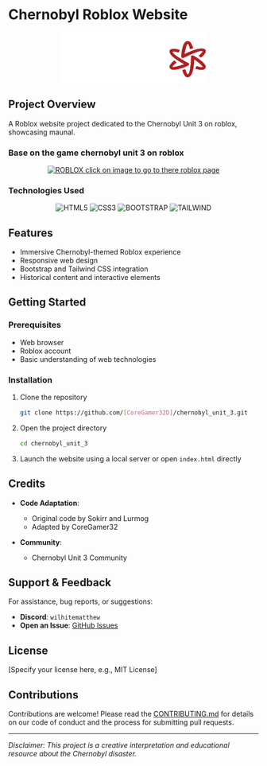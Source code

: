 # Chernobyl Roblox Website

<div align="center">
  <img src="./src/assets/images/azda.png" alt="Chernobyl Project Logo" width="300"/>
</div>

##  Project Overview

A Roblox website project dedicated to the Chernobyl Unit 3 on roblox, showcasing maunal.

### Base on the game chernobyl unit 3 on roblox

<div align="center">
  <a href="https://www.roblox.com/games/8486351960/Chernobyl-Unit-3" target="_blank">
    <img src="https://img.shields.io/badge/ROBLOX-777BB4?style=for-the-badge&logo=ROBLOX&logoColor=white" alt="ROBLOX"/>
    click on image to go to there roblox page
  </a>
</div>

###  Technologies Used

<div align="center">
  <img src="https://img.shields.io/badge/HTML5-E34F26?style=for-the-badge&logo=html5&logoColor=white" alt="HTML5"/>
  <img src="https://img.shields.io/badge/CSS3-1572B6?style=for-the-badge&logo=css3&logoColor=white" alt="CSS3"/>
  <img src="https://img.shields.io/badge/BOOTSTRAP-7952B3?style=for-the-badge&logo=bootstrap&logoColor=white" alt="BOOTSTRAP"/>
  <img src="https://img.shields.io/badge/Tailwind_CSS-38B2AC?style=for-the-badge&logo=tailwind-css&logoColor=white" alt="TAILWIND"/>
</div>

##  Features

- Immersive Chernobyl-themed Roblox experience
- Responsive web design
- Bootstrap and Tailwind CSS integration
- Historical content and interactive elements

##  Getting Started

### Prerequisites

- Web browser
- Roblox account
- Basic understanding of web technologies

### Installation

1. Clone the repository
   ```bash
   git clone https://github.com/[CoreGamer32D]/chernobyl_unit_3.git
   ```

2. Open the project directory
   ```bash
   cd chernobyl_unit_3
   ```

3. Launch the website using a local server or open `index.html` directly

##  Credits

- **Code Adaptation**: 
  - Original code by Sokirr and Lurmog
  - Adapted by CoreGamer32

- **Community**:
  - Chernobyl Unit 3 Community

##  Support & Feedback

For assistance, bug reports, or suggestions:

- **Discord**: `wilhitematthew`
- **Open an Issue**: [GitHub Issues](https://github.com/CoreGamer32D/chernobyl_unit_3/issues)

##  License

[Specify your license here, e.g., MIT License]

##  Contributions

Contributions are welcome! Please read the [CONTRIBUTING.md](CONTRIBUTING.md) for details on our code of conduct and the process for submitting pull requests.

---

*Disclaimer: This project is a creative interpretation and educational resource about the Chernobyl disaster.*
